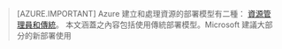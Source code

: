 <!-----HONumber=AcomDC_0218_2016-->
> [AZURE.IMPORTANT] Azure 建立和處理資源的部署模型有二種：  [資源管理員和傳統](../articles/resource-manager-deployment-model.md)。  本文涵蓋之內容包括使用傳統部署模型。Microsoft 建議大部分的新部署使用